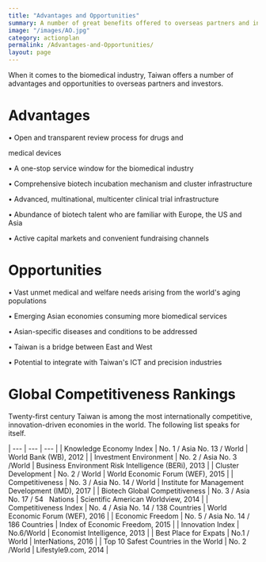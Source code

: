 ```yaml
---
title: "Advantages and Opportunities"
summary: A number of great benefits offered to overseas partners and investors.
image: "/images/AO.jpg"
category: actionplan
permalink: /Advantages-and-Opportunities/
layout: page
---
```


When it comes to the biomedical industry, Taiwan offers a number of advantages and opportunities to overseas partners and investors.

# **Advantages**

• Open and transparent review process for drugs and

medical devices

• A one-stop service window for the biomedical industry

• Comprehensive biotech incubation mechanism and cluster infrastructure

• Advanced, multinational, multicenter clinical trial infrastructure

• Abundance of biotech talent who are familiar with Europe, the US and Asia

• Active capital markets and convenient fundraising channels

# **Opportunities**

• Vast unmet medical and welfare needs arising from the world&#39;s aging populations

• Emerging Asian economies consuming more biomedical services

• Asian-specific diseases and conditions to be addressed

• Taiwan is a bridge between East and West

• Potential to integrate with Taiwan&#39;s ICT and precision industries

# **Global Competitiveness Rankings**

Twenty-first century Taiwan is among the most internationally competitive, innovation-driven economies in the world. The following list speaks for itself.

| --- | --- | --- |
| Knowledge Economy Index | No. 1 / Asia No. 13 / World | World Bank (WB), 2012 |
| Investment Environment | No. 2 / Asia No. 3 /World | Business Environment Risk Intelligence (BERi), 2013 |
| Cluster Development | No. 2 / World | World Economic Forum (WEF), 2015 |
| Competitiveness | No. 3 / Asia No. 14 / World | Institute for Management Development (IMD), 2017 |
| Biotech Global Competitiveness | No. 3 / Asia No. 17 / 54 &nbsp; Nations | Scientific American Worldview, 2014 |
| Competitiveness Index | No. 4 / Asia No. 14 / 138 Countries | World Economic Forum (WEF), 2016 |
| Economic Freedom | No. 5 / Asia No. 14 / 186 Countries | Index of Economic Freedom, 2015 |
| Innovation Index | No.6/World | Economist Intelligence, 2013 |
| Best Place for Expats | No.1 / World | lnterNations, 2016 |
| Top 10 Safest Countries in the World | No. 2 /World | Lifestyle9.com, 2014 |